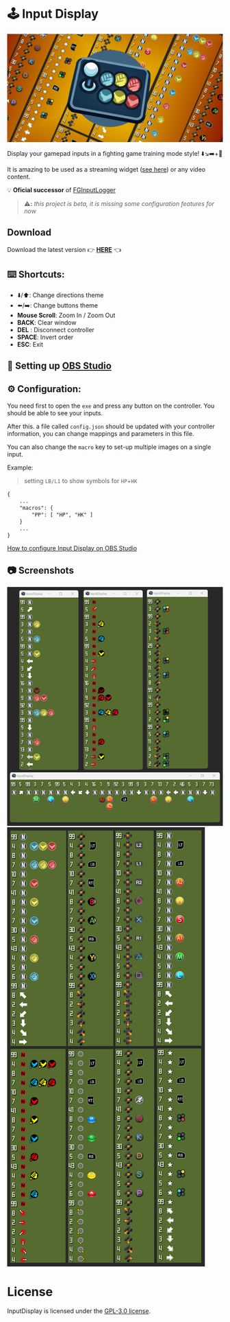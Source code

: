# 🕹️ Input Display

![](assets/img/social_preview.png)

Display your gamepad inputs in a fighting game training mode style! ⬇️↘️➡️+👊

It is amazing to be used as a streaming
widget ([see here](https://github.com/lucasteles/InputDisplay/blob/master/how_to_obs.md)) or any video content.

💡 **Oficial successor** of [FGInputLogger](https://github.com/lucasteles/FGInputLogger)

> **⚠️:** _this project is beta, it is missing some configuration features for now_

## Download

Download the latest version 👉 [**HERE**](https://github.com/lucasteles/InputDisplay/releases) 👈

## ⌨️ Shortcuts:

- ⬇️/⬆️: Change directions theme
- ⬅️/➡️: Change buttons theme
- **Mouse Scroll**: Zoom In / Zoom Out
- ️**BACK**: Clear window
- ️**DEL** : Disconnect controller
- ️**SPACE**: Invert order
- ️**ESC**: Exit

## 🎥 Setting up [OBS Studio](https://obsproject.com)

## ⚙️ Configuration:

You need first to open the `exe` and press any button on the controller. You should be able to see your inputs.

After this. a file called `config.json` should be updated with your controller information,
you can change mappings and parameters in this file.

You can also change the `macro` key to set-up multiple images on a single input.

Example:
> setting `LB/L1` to show symbols for `HP`+`HK`

```
{
    ...
    "macros": {
        "PP": [ "HP", "HK" ]
    }
    ...
}
```

[How to configure Input Display on OBS Studio](https://github.com/lucasteles/InputDisplay/blob/master/how_to_obs.md)

## 📷 Screenshots

![](assets/img/print.png)
![](assets/img/themes.png)

License
=======
InputDisplay is licensed under the [GPL-3.0 license](LICENSE.txt).
